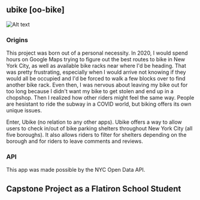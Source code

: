 ## ubike [oo-bike]

![Alt text](https://media.giphy.com/media/3oz8xE7gjBmo2wFrS8/giphy.gif)

### Origins
This project was born out of a personal necessity. In 2020, I would spend hours on Google Maps trying to figure out the best routes to bike in New York City, as well as available bike racks near where I'd be heading. That was pretty frustrating, especially when I would arrive not knowing if they would all be occupied and I'd be forced to walk a few blocks over to find another bike rack. Even then, I was nervous about leaving my bike out for too long because I didn't want my bike to get stolen and end up in a chopshop. Then I realized how other riders might feel the same way. People are hesistant to ride the subway in a COVID world, but biking offers its own unique issues.

Enter, Ubike (no relation to any other apps). Ubike offers a way to allow users to check in/out of bike parking shelters throughout New York City (all five boroughs). It also allows riders to filter for shelters depending on the borough and for riders to leave comments and reviews. 

### API
This app was made possible by the NYC Open Data API. 

## Capstone Project as a Flatiron School Student